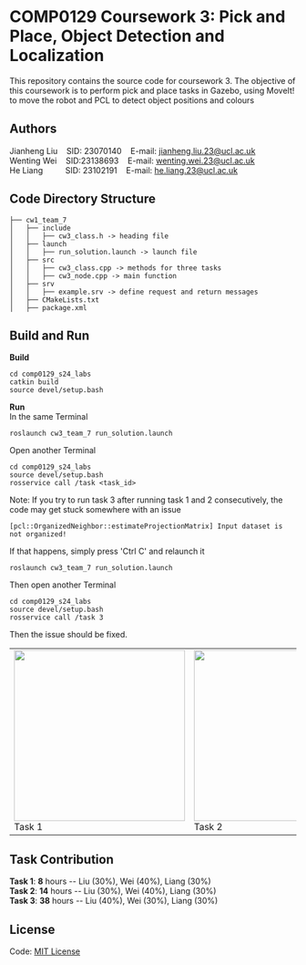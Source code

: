 # COMP0129 Coursework 3: Pick and Place, Object Detection and Localization
This repository contains the source code for coursework 3. The objective of this coursework is to perform pick and place tasks in Gazebo, using MoveIt!
to move the robot and PCL to detect object positions and colours
## Authors
Jianheng Liu&nbsp;&nbsp;&nbsp;&nbsp;SID: 23070140&nbsp;&nbsp;&nbsp;&nbsp;E-mail: jianheng.liu.23@ucl.ac.uk  
Wenting Wei&nbsp;&nbsp;&nbsp;&nbsp;SID:23138693&nbsp;&nbsp;&nbsp;&nbsp;E-mail: wenting.wei.23@ucl.ac.uk  
He Liang&nbsp;&nbsp;&nbsp;&nbsp;&nbsp;&nbsp;&nbsp;&nbsp;&nbsp;&nbsp;SID: 23102191&nbsp;&nbsp;&nbsp;&nbsp;E-mail: he.liang.23@ucl.ac.uk
## Code Directory Structure
```
├── cw1_team_7
│   ├── include
│   │   ├── cw3_class.h -> heading file
│   ├── launch
│   │   ├── run_solution.launch -> launch file
│   ├── src
│   │   ├── cw3_class.cpp -> methods for three tasks
│   │   ├── cw3_node.cpp -> main function
│   ├── srv
│   │   ├── example.srv -> define request and return messages
│   ├── CMakeLists.txt
│   ├── package.xml
```
## Build and Run
**Build**
```shell
cd comp0129_s24_labs
catkin build
source devel/setup.bash
```
**Run**  
In the same Terminal
```shell
roslaunch cw3_team_7 run_solution.launch
```
Open another Terminal
```shell
cd comp0129_s24_labs
source devel/setup.bash
rosservice call /task <task_id>
```
Note: If you try to run task 3 after running task 1 and 2 consecutively, the code may get stuck somewhere with an issue
```shell
[pcl::OrganizedNeighbor::estimateProjectionMatrix] Input dataset is not organized!
```
If that happens, simply press 'Ctrl C' and relaunch it
```shell
roslaunch cw3_team_7 run_solution.launch
```
Then open another Terminal
```shell
cd comp0129_s24_labs
source devel/setup.bash
rosservice call /task 3
```
Then the issue should be fixed.

<p align="center">
  <table>
    <tr>
      <td><img src="task1.png" width="300" /><br>Task 1</td>
      <td><img src="task2.png" width="300" /><br>Task 2</td>
      <td><img src="task3.png" width="300" /><br>Task 3</td>
    </tr>
  </table>
</p>




## Task Contribution
**Task 1**: **8** hours -- Liu (30%), Wei (40%), Liang (30%)  
**Task 2**: **14** hours -- Liu (30%), Wei (40%), Liang (30%)  
**Task 3**: **38** hours -- Liu (40%), Wei (30%), Liang (30%)

## License
Code: [MIT License](LICENSE)
